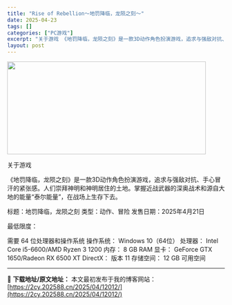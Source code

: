 ```yaml
---
title: "Rise of Rebellion～地罚降临，龙陨之刻～"
date: 2025-04-23
tags: []
categories: ["PC游戏"]
excerpt: "关于游戏 《地罚降临，龙陨之刻》是一款3D动作角色扮演游戏，追求与强敌对抗、手心冒汗的紧张感。人们崇拜神明和神明居住的土地。掌握近战武器的深奥战术和源自大地的能量“泰尔能量”，在战场上生存下去。 标题：地罚降临，龙陨之刻 类型：动作、冒险 发售日期：2025年4月21日 最低限度： 需要 64 位处&hellip;"
layout: post
---
```


<img class="aligncenter size-full wp-image-12016" src="https://2cy.202588.cn/wp-content/uploads/2025/04/2025042313150999.webp" alt="" width="460" height="215" />

关于游戏

《地罚降临，龙陨之刻》是一款3D动作角色扮演游戏，追求与强敌对抗、手心冒汗的紧张感。人们崇拜神明和神明居住的土地。掌握近战武器的深奥战术和源自大地的能量“泰尔能量”，在战场上生存下去。

标题：地罚降临，龙陨之刻
类型：动作、冒险
发售日期：2025年4月21日

最低限度：

需要 64 位处理器和操作系统
操作系统： Windows 10（64位）
处理器： Intel Core i5-6600/AMD Ryzen 3 1200
内存： 8 GB RAM
显卡： GeForce GTX 1650/Radeon RX 6500 XT
DirectX： 版本 11
存储空间： 12 GB 可用空间

---
📖 **下载地址/原文地址：** 本文最初发布于我的博客网站：[https://2cy.202588.cn/2025/04/12012/](https://2cy.202588.cn/2025/04/12012/)
